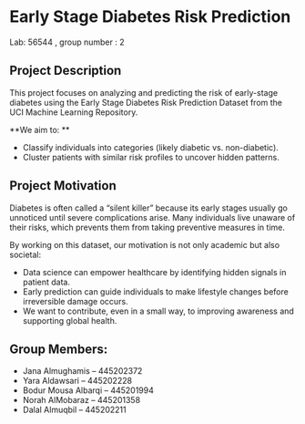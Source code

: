 # Early Stage Diabetes Risk Prediction

Lab: 56544  , group number : 2

## Project Description
This project focuses on analyzing and predicting the risk of early-stage diabetes using the Early Stage Diabetes Risk Prediction Dataset from the UCI Machine Learning Repository.  

**We aim to: ** 
- Classify individuals into categories (likely diabetic vs. non-diabetic).  
- Cluster patients with similar risk profiles to uncover hidden patterns.  

## Project Motivation
Diabetes is often called a “silent killer” because its early stages usually go unnoticed until severe complications arise. Many individuals live unaware of their risks, which prevents them from taking preventive measures in time.  

By working on this dataset, our motivation is not only academic but also societal:  
- Data science can empower healthcare by identifying hidden signals in patient data.  
- Early prediction can guide individuals to make lifestyle changes before irreversible damage occurs.  
- We want to contribute, even in a small way, to improving awareness and supporting global health.  

## Group Members:
- Jana Almughamis – 445202372  
- Yara Aldawsari – 445202228  
- Bodur Mousa Albarqi – 445201994  
- Norah AlMobaraz – 445201358  
- Dalal Almuqbil – 445202211  
